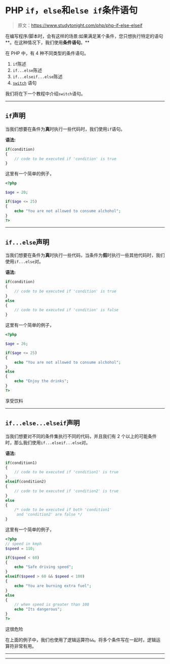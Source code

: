 # PHP `if`，`else`和`else if`条件语句

> 原文：<https://www.studytonight.com/php/php-if-else-elseif>

在编写程序/脚本时，会有这样的场景:如果满足某个条件，您只想执行特定的语句**。在这种情况下，我们使用**条件语句**。**

在 PHP 中，有 4 种不同类型的条件语句。

1.  `if`陈述
2.  `if...else`陈述
3.  `if...elseif...else`陈述
4.  [`switch`](php-switch-statement) 语句

我们将在下一个教程中介绍`switch`语句。

* * *

## `if`声明

当我们想要在条件为**真**时执行一些代码时，我们使用`if`语句。

**语法:**

```php
if(condition)
{
    // code to be executed if 'condition' is true
}
```

这里有一个简单的例子，

```php
<?php

$age = 20;

if($age <= 25)
{
    echo "You are not allowed to consume alchohol";
}
?>
```

* * *

## `if...else`声明

当我们想要在条件为**真**时执行一些代码，当条件为**假**时执行一些其他代码时，我们使用`if...else`对。

**语法:**

```php
if(condition)
{
    // code to be executed if 'condition' is true
}
else 
{
    // code to be executed if 'condition' is false
}
```

这里有一个简单的例子，

```php
<?php

$age = 26;

if($age <= 25)
{
    echo "You are not allowed to consume alchohol";
}
else 
{
    echo "Enjoy the drinks";
}
?>
```

享受饮料

* * *

## `if...else...elseif`声明

当我们想要对不同的条件集执行不同的代码，并且我们有 2 个以上的可能条件时，那么我们使用`if...elseif...else`对。

**语法:**

```php
if(condition1)
{
    // code to be executed if 'condition1' is true
}
elseif(condition2)
{
    // code to be executed if 'condition2' is true
}
else
{
    /* code to be executed if both 'condition1'
     and 'condition2' are false */
}
```

这里有一个简单的例子，

```php
<?php
// speed in kmph
$speed = 110;

if($speed < 60)
{
    echo "Safe driving speed";
}
elseif($speed > 60 && $speed < 100)
{
    echo "You are burning extra fuel";
}
else 
{
    // when speed is greater than 100
    echo "Its dangerous";
}
?>
```

这很危险

在上面的例子中，我们也使用了逻辑运算符`&&`。将多个条件写在一起时，逻辑运算符非常有用。

* * *

* * *